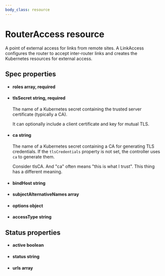 ```yaml
---
body_class: resource
---
```


# RouterAccess resource

<section>

A point of external access for links from remote sites.  A
LinkAccess configures the router to accept inter-router
links and creates the Kubernetes resources for external
access.

</section>

<section>

## Spec properties

- <h4 id="roles">roles <span class="property-info">array, required</span></h4>

- <h4 id="tlssecret">tlsSecret <span class="property-info">string, required</span></h4>

  The name of a Kubernetes secret containing the trusted
  server certificate (typically a CA).
  
  It can optionally include a client certificate and key for
  mutual TLS.

- <h4 id="ca">ca <span class="property-info">string</span></h4>

  The name of a Kubernetes secret containing a CA for
  generating TLS credentials.  If the `tlsCredentials`
  property is not set, the controller uses `ca` to
  generate them.

  Consider tlsCA.  And "ca" often means "this is what I trust".  This thing has a different meaning.

- <h4 id="bindhost">bindHost <span class="property-info">string</span></h4>

- <h4 id="subjectalternativenames">subjectAlternativeNames <span class="property-info">array</span></h4>

- <h4 id="options">options <span class="property-info">object</span></h4>

- <h4 id="accesstype">accessType <span class="property-info">string</span></h4>

</section>

<section>

## Status properties

- <h4 id="active">active <span class="property-info">boolean</span></h4>

- <h4 id="status">status <span class="property-info">string</span></h4>

- <h4 id="urls">urls <span class="property-info">array</span></h4>

</section>
